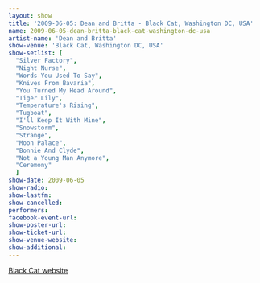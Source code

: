 ```yaml
---
layout: show
title: '2009-06-05: Dean and Britta - Black Cat, Washington DC, USA'
name: 2009-06-05-dean-britta-black-cat-washington-dc-usa
artist-name: 'Dean and Britta'
show-venue: 'Black Cat, Washington DC, USA'
show-setlist: [
  "Silver Factory",
  "Night Nurse",
  "Words You Used To Say",
  "Knives From Bavaria",
  "You Turned My Head Around",
  "Tiger Lily",
  "Temperature's Rising",
  "Tugboat",
  "I'll Keep It With Mine",
  "Snowstorm",
  "Strange",
  "Moon Palace",
  "Bonnie And Clyde",
  "Not a Young Man Anymore",
  "Ceremony"
  ]
show-date: 2009-06-05
show-radio: 
show-lastfm: 
show-cancelled: 
performers: 
facebook-event-url: 
show-poster-url: 
show-ticket-url: 
show-venue-website: 
show-additional: 
---
```


<a href="http://www.blackcatdc.com/schedule.html">Black Cat website</a>